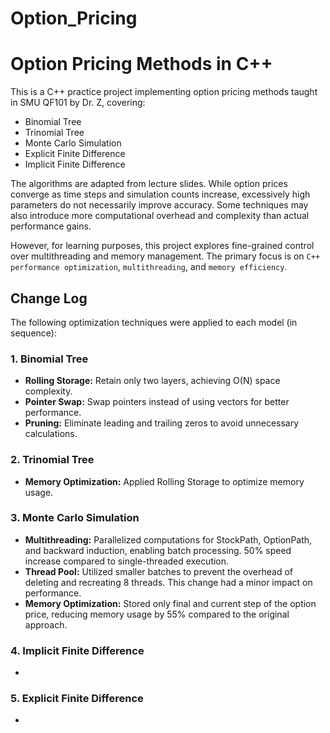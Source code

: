 # Option_Pricing

# Option Pricing Methods in C++

This is a C++ practice project implementing option pricing methods taught in SMU QF101 by Dr. Z, covering:

- Binomial Tree
- Trinomial Tree
- Monte Carlo Simulation
- Explicit Finite Difference
- Implicit Finite Difference

The algorithms are adapted from lecture slides. While option prices converge as time steps and simulation counts increase, excessively high parameters do not necessarily improve accuracy. Some techniques may also introduce more computational overhead and complexity than actual performance gains.

However, for learning purposes, this project explores fine-grained control over multithreading and memory management. The primary focus is on `C++ performance optimization`, `multithreading`, and `memory efficiency`.

## Change Log

The following optimization techniques were applied to each model (in sequence):

### 1. Binomial Tree
- **Rolling Storage:** Retain only two layers, achieving O(N) space complexity.
- **Pointer Swap:** Swap pointers instead of using vectors for better performance.
- **Pruning:** Eliminate leading and trailing zeros to avoid unnecessary calculations.

### 2. Trinomial Tree
- **Memory Optimization:** Applied Rolling Storage to optimize memory usage.

### 3. Monte Carlo Simulation
- **Multithreading:** Parallelized computations for StockPath, OptionPath, and backward induction, enabling batch processing. 50% speed increase compared to single-threaded execution.
- **Thread Pool:** Utilized smaller batches to prevent the overhead of deleting and recreating 8 threads. This change had a minor impact on performance.
- **Memory Optimization:** Stored only final and current step of the option price, reducing memory usage by 55% compared to the original approach.

### 4. Implicit Finite Difference
- 

### 5. Explicit Finite Difference
- 